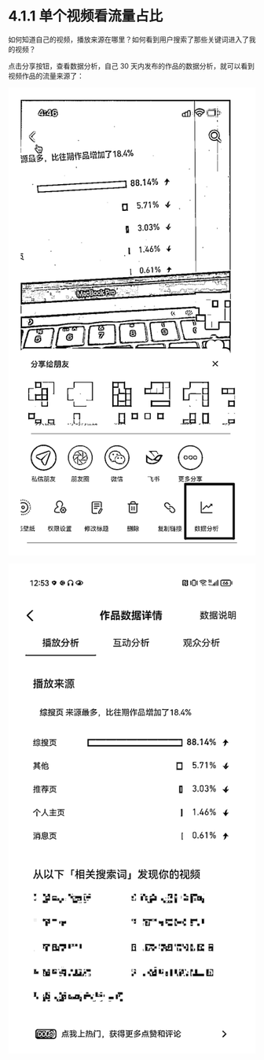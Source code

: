 # 4.1.1 单个视频看流量占比

如何知道自己的视频，播放来源在哪里？如何看到用户搜索了那些关键词进入了我的视频？

点击分享按钮，查看数据分析，自己 30 天内发布的作品的数据分析，就可以看到视频作品的流量来源了：

![](img/5a8141da3e7ac53eadfa0fd9b97c8b35.png)

![](img/b502faf9b1bd611aea4d8df278926f81.png)